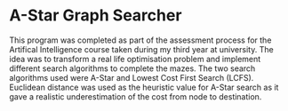 # A-Star Graph Searcher

This program was completed as part of the assessment process for the Artifical Intelligence course taken during my third year at university. The idea was to transform a real life optimisation problem and implement different search algorithms to complete the mazes. The two search algorithms used were A-Star and Lowest Cost First Search (LCFS). Euclidean distance was used as the heuristic value for A-Star search as it gave a realistic underestimation of the cost from node to destination. 
